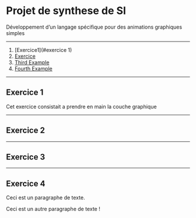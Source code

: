 # Projet de synthese de SI
Développement d’un langage spécifique pour des animations graphiques simples 
*******************
1. [Exercice1](#exercice 1)
2. [Exercice](#example2)
3. [Third Example](#third-example)
4. [Fourth Example](#fourth-examplehttpwwwfourthexamplecom)
*******************
## Exercice 1
Cet exercice consistait a prendre en main la couche graphique
*******************
## Exercice 2
*******************
## Exercice 3
*******************
## Exercice 4


<p>Ceci est un paragraphe de texte.</p>

<p>Ceci est un autre paragraphe de texte !</p>

